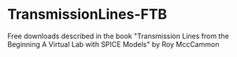 # TransmissionLines-FTB
Free downloads described in the book "Transmission Lines from the Beginning A Virtual Lab with SPICE Models" by Roy MccCammon
